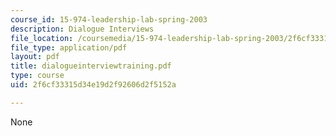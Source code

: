 ```yaml
---
course_id: 15-974-leadership-lab-spring-2003
description: Dialogue Interviews
file_location: /coursemedia/15-974-leadership-lab-spring-2003/2f6cf33315d34e19d2f92606d2f5152a_dialogueinterviewtraining.pdf
file_type: application/pdf
layout: pdf
title: dialogueinterviewtraining.pdf
type: course
uid: 2f6cf33315d34e19d2f92606d2f5152a

---
```

None